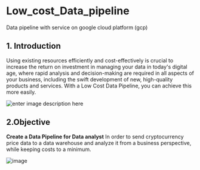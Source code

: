# Low_cost_Data_pipeline
Data pipeline with service on google cloud platform (gcp)

## 1. Introduction
Using existing resources efficiently and cost-effectively is crucial to increase the return on investment in managing your data in today's digital age, where rapid analysis and decision-making are required in all aspects of your business, including the swift development of new, high-quality products and services. With a Low Cost Data Pipeline, you can achieve this more easily.

![enter image description here](https://www.dbs.com.sg/documents/portlet_file_entry/276102/low-cost-business-pd-1404x630.jpg/fb63749e-24b2-8f4e-a807-4aa7c96cb753)


## 2.Objective
**Create a Data Pipeline for Data analyst**   In  order to send cryptocurrency price data to a data warehouse and analyze it from a business perspective, while keeping costs to a minimum.

 ![image](https://github.com/mphothanachai/Project_Data_pipeline/assets/137395742/6c9cec96-68af-4346-95c7-aad194a3312a)
